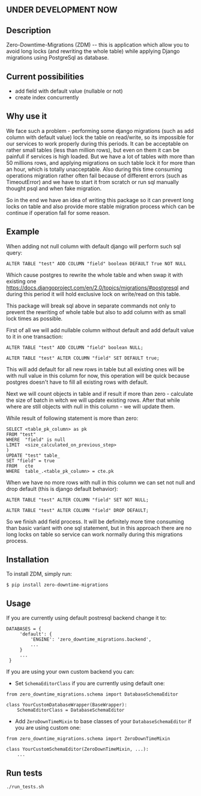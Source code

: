 ## UNDER DEVELOPMENT NOW

## Description

Zero-Downtime-Migrations (ZDM) -- this is application which allow you to avoid long locks (and rewriting the whole table)
while applying Django migrations using PostgreSql as database.

## Current possibilities
- add field with default value (nullable or not)
- create index concurrently

## Why use it

We face such a problem - performing some django migrations (such as add column with default value) lock the table on
read/write, so its impossible for our services to work properly during this periods. It can be acceptable on rather small
tables (less than million rows), but even on them it can be painfull if services is high loaded.
But we have a lot of tables with more than 50 millions rows, and applying migrations on such table lock it for
more than an hour, which is totally unacceptable. Also during this time consuming operations migration rather often fail
because of different errors (such as TimeoutError) and we have to start it from scratch or run sql manually thought
psql and when fake migration.

So in the end we have an idea of writing this package so it can prevent long locks on table and also
provide more stable migration process which can be continue if operation fall for some reason.

## Example

When adding not null column with default django will perform such sql query:

`ALTER TABLE "test" ADD COLUMN "field" boolean DEFAULT True NOT NULL`

Which cause postgres to rewrite the whole table and when swap it with existing one
https://docs.djangoproject.com/en/2.0/topics/migrations/#postgresql and during this period
it will hold exclusive lock on write/read on this table.

This package will break sql above in separate commands not only to prevent the rewriting of whole
table but also to add column with as small lock times as possible.

First of all we will add nullable column without default and add default value to it in one transaction:

`ALTER TABLE "test" ADD COLUMN "field" boolean NULL;`

`ALTER TABLE "test" ALTER COLUMN "field" SET DEFAULT true;`

This will add default for all new rows in table but all existing ones will be with null value in this column for now,
this operation will be quick because postgres doesn't have to fill all existing rows with default.

Next we will count objects in table and if result if more than zero - calculate the
size of batch in witch we will update existing rows. After that while where are still objects with null in this
column - we will update them.

While result of following statement is more than zero:
```WITH cte AS (
SELECT <table_pk_column> as pk
FROM "test"
WHERE  "field" is null
LIMIT  <size_calculated_on_previous_step>
)
UPDATE "test" table_
SET "field" = true
FROM   cte
WHERE  table_.<table_pk_column> = cte.pk
```

When we have no more rows with null in this column we can set not null and drop default (this is django default
 behavior):

`ALTER TABLE "test" ALTER COLUMN "field" SET NOT NULL;`

`ALTER TABLE "test" ALTER COLUMN "field" DROP DEFAULT;`

So we finish add field process.
It will be definitely more time consuming than basic variant with one sql statement, but in this approach
there are no long locks on table so service can work normally during this migrations process.


## Installation
To install ZDM, simply run:

`$ pip install zero-downtime-migrations`

## Usage
If you are currently using default postresql backend change it to:
```
DATABASES = {
     'default': {
         'ENGINE': 'zero_downtime_migrations.backend',
         ...
     }
     ...
 }
```

If you are using your own custom backend you can:
- Set `SchemaEditorClass` if you are currently using default one:
```
from zero_downtime_migrations.schema import DatabaseSchemaEditor

class YourCustomDatabaseWrapper(BaseWrapper):
    SchemaEditorClass = DatabaseSchemaEditor
```
- Add `ZeroDownTimeMixin` to base classes of your `DatabaseSchemaEditor`
if you are using custom one:
```
from zero_downtime_migrations.schema import ZeroDownTimeMixin

class YourCustomSchemaEditor(ZeroDownTimeMixin, ...):
    ...
```

## Run tests

`./run_tests.sh`
